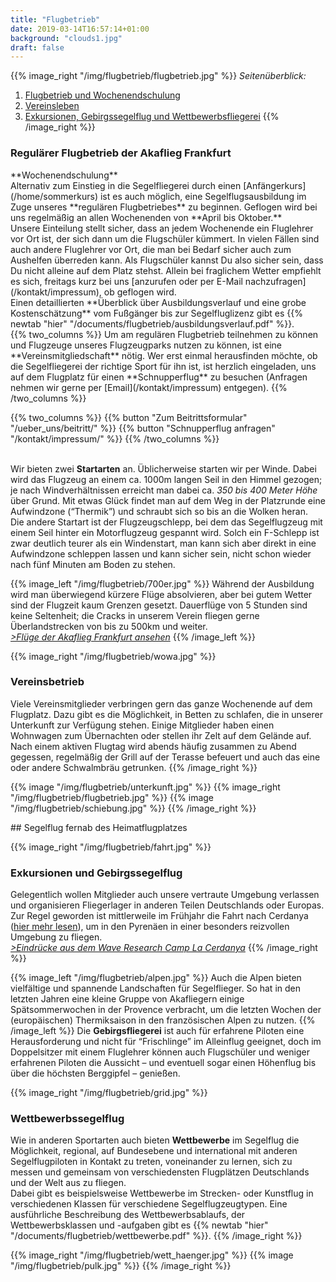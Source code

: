 ```yaml
---
title: "Flugbetrieb"
date: 2019-03-14T16:57:14+01:00
background: "clouds1.jpg"
draft: false
---
```


{{% image_right "/img/flugbetrieb/flugbetrieb.jpg" %}}
*Seitenüberblick:*

1. [Flugbetrieb und Wochenendschulung](#Wochenendschulung)
2. [Vereinsleben](#Vereinsleben)
3. [Exkursionen, Gebirgssegelflug und Wettbewerbsfliegerei](#Exkursionen)
{{% /image_right %}}

### Regulärer Flugbetrieb der Akaflieg Frankfurt

<a name="Flugbetrieb">
</a>
**Wochenendschulung**
<br>Alternativ zum Einstieg in die Segelfliegerei durch einen [Anfängerkurs](/home/sommerkurs) ist es auch möglich, eine Segelflugsausbildung im Zuge unseres **regulären Flugbetriebes** zu beginnen.
Geflogen wird bei uns regelmäßig an allen Wochenenden von **April bis Oktober.**<br>
Unsere Einteilung stellt sicher, dass an jedem Wochenende ein Fluglehrer vor Ort ist, der sich dann um die Flugschüler kümmert. In vielen Fällen sind auch andere Fluglehrer vor Ort, die man bei Bedarf sicher auch zum Aushelfen überreden kann. Als Flugschüler kannst Du also sicher sein, dass Du nicht alleine auf dem Platz stehst. Allein bei fraglichem Wetter empfiehlt es sich, freitags kurz bei uns [anzurufen oder per E-Mail nachzufragen](/kontakt/impressum), ob geflogen wird.
<br>Einen detaillierten **Überblick über Ausbildungsverlauf und eine grobe Kostenschätzung** vom Fußgänger bis zur Segelfluglizenz gibt es {{% newtab "hier" "/documents/flugbetrieb/ausbildungsverlauf.pdf" %}}.

<div class="row">
{{% two_columns %}}
Um am regulären Flugbetrieb teilnehmen zu können und Flugzeuge unseres Flugzeugparks nutzen zu können, ist eine **Vereinsmitgliedschaft** nötig. Wer erst einmal herausfinden möchte, ob die Segelfliegerei der richtige Sport für ihn ist, ist herzlich eingeladen, uns auf dem Flugplatz für einen **Schnupperflug** zu besuchen (Anfragen nehmen wir gerne per [Email](/kontakt/impressum) entgegen).
{{% /two_columns %}}

{{% two_columns %}}
{{% button "Zum Beitrittsformular" "/ueber_uns/beitritt/" %}}
{{% button "Schnupperflug anfragen" "/kontakt/impressum/" %}}
{{% /two_columns %}}
</div>

<br>Wir bieten zwei **Startarten** an. Üblicherweise starten wir per Winde. Dabei wird das Flugzeug an einem ca. 1000m langen Seil in den Himmel gezogen; je nach Windverhältnissen erreicht man dabei ca. *350 bis 400 Meter Höhe* über Grund. Mit etwas Glück findet man auf dem Weg in der Platzrunde eine Aufwindzone (“Thermik”) und schraubt sich so bis an die Wolken heran.<br>
Die andere Startart ist der Flugzeugschlepp, bei dem das Segelflugzeug mit einem Seil hinter ein Motorflugzeug gespannt wird. Solch ein F-Schlepp ist zwar deutlich teurer als ein Windenstart, man kann sich aber direkt in eine Aufwindzone schleppen lassen und kann sicher sein, nicht schon wieder nach fünf Minuten am Boden zu stehen.<br>

{{% image_left "/img/flugbetrieb/700er.jpg" %}}
Während der Ausbildung wird man überwiegend kürzere Flüge absolvieren, aber bei gutem Wetter sind der Flugzeit kaum Grenzen gesetzt. Dauerflüge von 5 Stunden sind keine Seltenheit; die Cracks in unserem Verein fliegen gerne Überlandstrecken von bis zu 500km und weiter.<br>
*[>Flüge der Akaflieg Frankfurt ansehen](https://www.onlinecontest.org/olc-3.0/gliding/club.html?cc=195&st=olcp&rt=olc&c=C0&sc=&sp=2019)*
{{% /image_left %}}

<a name="Vereinsleben">
</a>

{{% image_right "/img/flugbetrieb/wowa.jpg" %}}

### Vereinsbetrieb

Viele Vereinsmitglieder verbringen gern das ganze Wochenende auf dem Flugplatz. Dazu gibt es die Möglichkeit, in Betten zu schlafen, die in unserer Unterkunft zur Verfügung stehen. Einige Mitglieder haben einen Wohnwagen zum Übernachten oder stellen ihr Zelt auf dem Gelände auf.
<br>Nach einem aktiven Flugtag wird abends häufig zusammen zu Abend gegessen, regelmäßig der Grill auf der Terasse befeuert und auch das eine oder andere Schwalmbräu getrunken.
{{% /image_right %}}

{{% image "/img/flugbetrieb/unterkunft.jpg" %}}
{{% image_right "/img/flugbetrieb/flugbetrieb.jpg" %}}
{{% image "/img/flugbetrieb/schiebung.jpg" %}}
{{% /image_right %}}

<a name="Exkursionen">
</a>
## Segelflug fernab des Heimatflugplatzes

{{% image_right "/img/flugbetrieb/fahrt.jpg" %}}
### Exkursionen und Gebirgssegelflug
Gelegentlich wollen Mitglieder auch unsere vertraute Umgebung verlassen und organisieren Fliegerlager in anderen Teilen Deutschlands oder Europas. Zur Regel geworden ist mittlerweile im Frühjahr die Fahrt nach Cerdanya ([hier mehr lesen](/wissenschaft/flugmeteorologie#Akaflieg-Frankfurt-Wave-Research-Camp)), um in den Pyrenäen in einer besonders reizvollen Umgebung zu fliegen.<br>
*[>Eindrücke aus dem Wave Research Camp La Cerdanya](/galerie/cerdanya)*
{{% /image_right %}}

{{% image_left "/img/flugbetrieb/alpen.jpg" %}}
Auch die Alpen bieten vielfältige und spannende Landschaften für Segelflieger. So hat in den letzten Jahren eine kleine Gruppe von Akafliegern einige Spätsommerwochen in der Provence verbracht, um die letzten Wochen der (europäischen) Thermiksaison in den französischen Alpen zu nutzen.
{{% /image_left %}}
Die **Gebirgsfliegerei** ist auch für erfahrene Piloten eine Herausforderung und nicht für “Frischlinge” im Alleinflug geeignet, doch im Doppelsitzer mit einem Fluglehrer können auch Flugschüler und weniger erfahrenen Piloten die Aussicht – und eventuell sogar einen Höhenflug bis über die höchsten Berggipfel – genießen.


{{% image_right "/img/flugbetrieb/grid.jpg" %}}
### Wettbewerbssegelflug

Wie in anderen Sportarten auch bieten **Wettbewerbe** im Segelflug die Möglichkeit, regional, auf Bundesebene und international mit anderen Segelflugpiloten in Kontakt zu treten, voneinander zu lernen, sich zu messen und gemeinsam von verschiedensten Flugplätzen Deutschlands und der Welt aus zu fliegen.
<br>Dabei gibt es beispielsweise Wettbewerbe im Strecken- oder Kunstflug in verschiedenen Klassen für verschiedene Segelflugzeugtypen.
Eine ausführliche Beschreibung des Wettbewerbsablaufs, der Wettbewerbsklassen und -aufgaben gibt es {{% newtab "hier" "/documents/flugbetrieb/wettbewerbe.pdf" %}}.
{{% /image_right %}}

{{% image_right "/img/flugbetrieb/wett_haenger.jpg" %}}
{{% image "/img/flugbetrieb/pulk.jpg" %}}
{{% /image_right %}}
